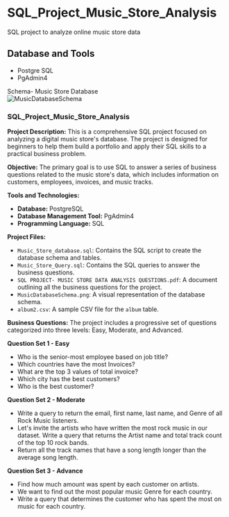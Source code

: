 # SQL_Project_Music_Store_Analysis
SQL project to analyze online music store data

## Database and Tools
* Postgre SQL
* PgAdmin4

Schema- Music Store Database  
![MusicDatabaseSchema](https://user-images.githubusercontent.com/112153548/213707717-bfc9f479-52d9-407b-99e1-e94db7ae10a3.png)

### SQL_Project_Music_Store_Analysis

**Project Description:**
This is a comprehensive SQL project focused on analyzing a digital music store's database. The project is designed for beginners to help them build a portfolio and apply their SQL skills to a practical business problem.

**Objective:**
The primary goal is to use SQL to answer a series of business questions related to the music store's data, which includes information on customers, employees, invoices, and music tracks.

**Tools and Technologies:**
* **Database:** PostgreSQL
* **Database Management Tool:** PgAdmin4
* **Programming Language:** SQL

**Project Files:**
* `Music_Store_database.sql`: Contains the SQL script to create the database schema and tables.
* `Music_Store_Query.sql`: Contains the SQL queries to answer the business questions.
* `SQL PROJECT- MUSIC STORE DATA ANALYSIS QUESTIONS.pdf`: A document outlining all the business questions for the project.
* `MusicDatabaseSchema.png`: A visual representation of the database schema.
* `album2.csv`: A sample CSV file for the `album` table.

**Business Questions:**
The project includes a progressive set of questions categorized into three levels: Easy, Moderate, and Advanced.

**Question Set 1 - Easy**
* Who is the senior-most employee based on job title?
* Which countries have the most Invoices?
* What are the top 3 values of total invoice?
* Which city has the best customers?
* Who is the best customer?

**Question Set 2 - Moderate**
* Write a query to return the email, first name, last name, and Genre of all Rock Music listeners.
* Let's invite the artists who have written the most rock music in our dataset. Write a query that returns the Artist name and total track count of the top 10 rock bands.
* Return all the track names that have a song length longer than the average song length.

**Question Set 3 - Advance**
* Find how much amount was spent by each customer on artists.
* We want to find out the most popular music Genre for each country.
* Write a query that determines the customer who has spent the most on music for each country.
